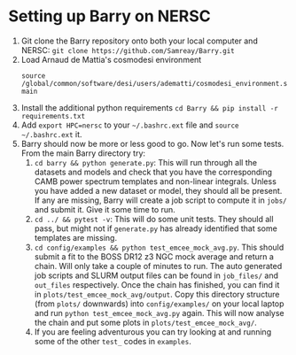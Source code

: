 # Setting up Barry on NERSC

1. Git clone the Barry repository onto both your local computer and NERSC: `git clone https://github.com/Samreay/Barry.git`
2. Load Arnaud de Mattia's cosmodesi environment
    ```
    source /global/common/software/desi/users/adematti/cosmodesi_environment.sh main
    ```
3. Install the additional python requirements `cd Barry && pip install -r requirements.txt`
4. Add `export HPC=nersc` to your `~/.bashrc.ext` file and `source ~/.bashrc.ext` it.
7. Barry should now be more or less good to go. Now let's run some tests. From the main Barry directory try:
    1. `cd barry && python generate.py`: This will run through all the datasets and models and check
    that you have the corresponding CAMB power spectrum templates and non-linear integrals. Unless you have
    added a new dataset or model, they should all be present. If any are missing, Barry will create a job script 
    to compute it in `jobs/` and submit it. Give it some time to run.
    2. `cd ../ && pytest -v`: This will do some unit tests. They should all pass, but might not if `generate.py`
    has already identified that some templates are missing.
    3. `cd config/examples && python test_emcee_mock_avg.py`. This should submit a fit to the BOSS DR12 z3 NGC mock
    average and return a chain. Will only take a couple of minutes to run. The auto generated job scripts and 
    SLURM output files can be found in `job_files/` and `out_files` respectively. Once the chain has finished, 
    you can find it in `plots/test_emcee_mock_avg/output`. Copy this directory structure (from `plots/` downwards) 
    into `config/examples/` on your local laptop and run `python test_emcee_mock_avg.py` again. This will now 
    analyse the chain and put some plots in `plots/test_emcee_mock_avg/`.
    4. If you are feeling adventurous you can try looking at and running some of the other `test_` codes in `examples`.